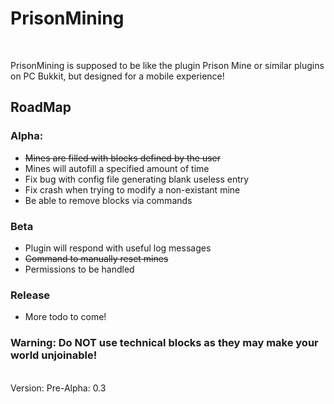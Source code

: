 <h1>PrisonMining</h1><br>
<p>PrisonMining is supposed to be like the plugin Prison Mine or similar plugins on PC Bukkit, but designed for a mobile experience!</p>
<h2>RoadMap</h2>
<h3>Alpha:</h3><ul>
<li><del>Mines are filled with blocks defined by the user</del></li>
<li>Mines will autofill a specified amount of time</li>
<li>Fix bug with config file generating blank useless entry</li>
<li>Fix crash when trying to modify a non-existant mine</li>
<li>Be able to remove blocks via commands</li>
</ul>
<h3>Beta</h3><ul>
<li>Plugin will respond with useful log messages</li>
<li><del>Command to manually reset mines</del></li>
<li>Permissions to be handled</li></ul>
<h3>Release</h3><ul>
<li>More todo to come!</li></ul>
<h3>Warning: Do NOT use technical blocks as they may make your world unjoinable!</h3>
<br>
Version: Pre-Alpha: 0.3